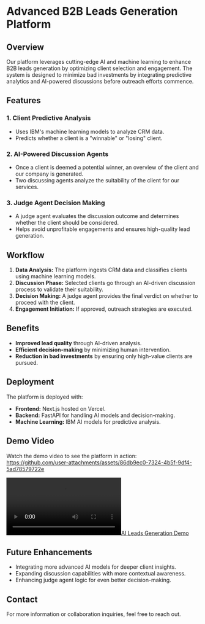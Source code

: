 # Advanced B2B Leads Generation Platform

## Overview
Our platform leverages cutting-edge AI and machine learning to enhance B2B leads generation by optimizing client selection and engagement. The system is designed to minimize bad investments by integrating predictive analytics and AI-powered discussions before outreach efforts commence.

## Features

### 1. **Client Predictive Analysis**
- Uses IBM's machine learning models to analyze CRM data.
- Predicts whether a client is a "winnable" or "losing" client.

### 2. **AI-Powered Discussion Agents**
- Once a client is deemed a potential winner, an overview of the client and our company is generated.
- Two discussing agents analyze the suitability of the client for our services.

### 3. **Judge Agent Decision Making**
- A judge agent evaluates the discussion outcome and determines whether the client should be considered.
- Helps avoid unprofitable engagements and ensures high-quality lead generation.

## Workflow
1. **Data Analysis:** The platform ingests CRM data and classifies clients using machine learning models.
2. **Discussion Phase:** Selected clients go through an AI-driven discussion process to validate their suitability.
3. **Decision Making:** A judge agent provides the final verdict on whether to proceed with the client.
4. **Engagement Initiation:** If approved, outreach strategies are executed.

## Benefits
- **Improved lead quality** through AI-driven analysis.
- **Efficient decision-making** by minimizing human intervention.
- **Reduction in bad investments** by ensuring only high-value clients are pursued.

## Deployment
The platform is deployed with:
- **Frontend:** Next.js hosted on Vercel.
- **Backend:** FastAPI for handling AI models and decision-making.
- **Machine Learning:** IBM AI models for predictive analysis.


## Demo Video
Watch the demo video to see the platform in action:  
https://github.com/user-attachments/assets/86db9ec0-7324-4b5f-9df4-5ad78579722e




[![AI Leads Generation Demo](LeadGenerationExpert/Documentation/AI-LeadsGen-Demo.mp4)](LeadGenerationExpert/Documentation/AI-LeadsGen-Demo.mp4)

## Future Enhancements
- Integrating more advanced AI models for deeper client insights.
- Expanding discussion capabilities with more contextual awareness.
- Enhancing judge agent logic for even better decision-making.

## Contact
For more information or collaboration inquiries, feel free to reach out.

